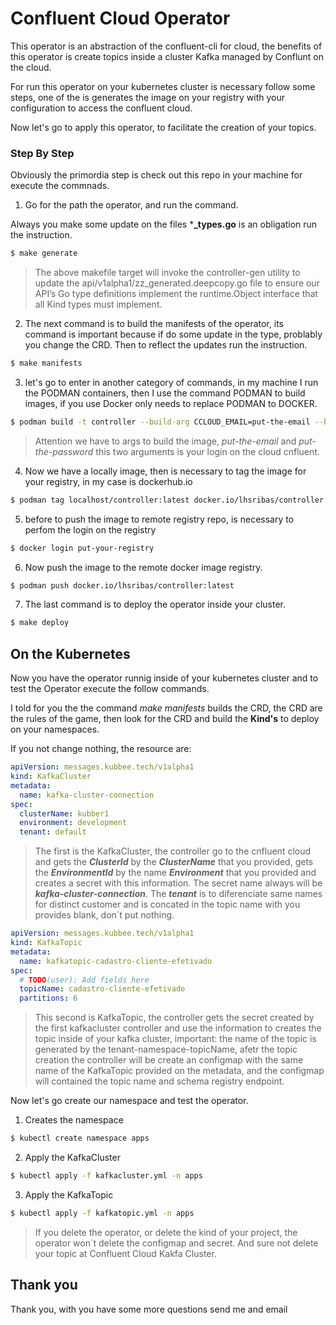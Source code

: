 # Confluent Cloud Operator

This operator is an abstraction of the confluent-cli for cloud, the benefits of this operator is create topics inside a cluster Kafka managed by Conflunt on the cloud.

For run this operator on your kubernetes cluster is necessary follow some steps, one of the is generates the image on your registry with your configuration to access the confluent cloud.

Now let's go to apply this operator, to facilitate the creation of your topics.

### Step By Step

Obviously the primordia step is check out this repo in your machine for execute the commnads.

1. Go for the path the operator, and run the command.

Always you make some update on the files ***_types.go** is an obligation run the instruction.

``` bash
$ make generate

```

> The above makefile target will invoke the controller-gen utility to update the api/v1alpha1/zz_generated.deepcopy.go file to ensure our API’s Go type definitions implement the runtime.Object interface that all Kind types must implement.


2. The next command is to build the manifests of the operator, its command is important because if do some update in the type, problably you change the CRD. Then to reflect the updates run the instruction.

``` bash
$ make manifests

```

3. let's go to enter in another category of commands, in my machine I run the PODMAN containers, then I use the command PODMAN to build images, if you use Docker only needs to replace PODMAN to DOCKER.

``` bash
$ podman build -t controller --build-arg CCLOUD_EMAIL=put-the-email --build-arg CCLOUD_PASSWORD=put-the-password .

```
> Attention we have to args to build the image, _put-the-email_ and _put-the-password_ this two arguments is your login on the cloud cnfluent.

4. Now we have a locally image, then is necessary to tag the image for your registry, in my case is dockerhub.io

``` bash
$ podman tag localhost/controller:latest docker.io/lhsribas/controller:latest

```
5. before to push the image to remote registry repo, is necessary to perfom the login on the registry

``` bash
$ docker login put-your-registry

```
6. Now push the image to the remote docker image registry.

``` bash
$ podman push docker.io/lhsribas/controller:latest

```

7. The last command is to deploy the operator inside your cluster.

``` bash
$ make deploy

```

## On the Kubernetes

Now you have the operator runnig inside of your kubernetes cluster and to test the Operator execute the follow commands.

I told for you the the command _make manifests_ builds the CRD, the CRD are the rules of the game, then look for the CRD and build the **Kind's** to deploy on your namespaces.

If you not change nothing, the resource are:

```yaml
apiVersion: messages.kubbee.tech/v1alpha1
kind: KafkaCluster
metadata:
  name: kafka-cluster-connection
spec:
  clusterName: kubber1 
  environment: development
  tenant: default
```
> The first is the KafkaCluster, the controller go to the cnfluent cloud and gets the __*ClusterId*__ by the __*ClusterName*__ that you provided, gets the __*EnvironmentId*__ by the name __*Environment*__ that you provided and creates a secret with this information. The secret name always will be __*kafka-cluster-connection*__. The __*tenant*__ is to diferenciate same names for distinct customer and is concated in the topic name with you provides blank, don´t put nothing.

```yaml
apiVersion: messages.kubbee.tech/v1alpha1
kind: KafkaTopic
metadata:
  name: kafkatopic-cadastro-cliente-efetivado
spec:
  # TODO(user): Add fields here
  topicName: cadastro-cliente-efetivado
  partitions: 6
```

> This second is KafkaTopic, the controller gets the secret created by the first kafkacluster controller and use the information to creates the topic inside of your kafka cluster, important: the name of the topic is generated by the tenant-namespace-topicName, afetr the topic creation the controller will be create an configmap with the same name of the KafkaTopic provided on the metadata, and the configmap will contained the topic name and schema registry endpoint.

Now let's go create our namespace and test the operator.

1. Creates the namespace

```bash
$ kubectl create namespace apps
```

2. Apply the KafkaCluster
```bash
$ kubectl apply -f kafkacluster.yml -n apps
```

3. Apply the KafkaTopic
```bash
$ kubectl apply -f kafkatopic.yml -n apps
```

> If you delete the operator, or delete the kind of your project, the operator won´t delete the configmap and secret. And sure not delete your topic at Confluent Cloud Kakfa Cluster.


## Thank you
Thank you, with you have some more questions send me and email
